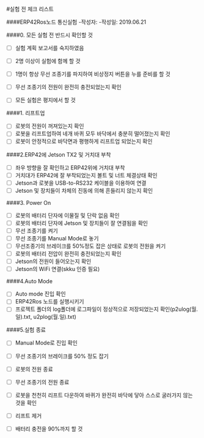 #실험 전 체크 리스트

####ERP42Ros노드 통신실험
-작성자: 
-작성일: 2019.06.21

####0. 모든 실험 전 반드시 확인할 것
- [ ] 실험 계획 보고서를 숙지하였음
- [ ] 2명 이상이 실험에 함께 할 것
- [ ] 1명이 항상 무선 조종기를 파지하여 비상정지 버튼을 누를 준비를 할 것 
- [ ] 무선 조종기의 전원이 완전히 충전되었는지 확인
- [ ] 모든 실험은 평지에서 할 것 




####1. 리프트업
- [ ] 로봇의 전원이 꺼져있는지 확인 
- [ ] 로봇을 리프트업하여 네개 바퀴 모두 바닥에서 충분히 떨어졌는지 확인
- [ ] 로봇이 안정적으로 바닥면과 평행하게 리프트업 되었는지 확인

####2.ERP42에 Jetson TX2 및 거치대 부착
- [ ] 좌우 방향을 잘 확인하고 ERP42위에 거치대 부착
- [ ] 거치대가 ERP42에 잘 부착되었는지 볼트 및 너트 체결상태 확인
- [ ] Jetson과 로봇을 USB-to-RS232 케이블을 이용하여 연결 
- [ ] Jetson 및 장치들이 차체의 진동에 의해 흔들리지 않는지 확인

####3. Power On
- [ ] 로봇의 배터리 단자에 이물질 및 단락 없음 확인
- [ ] 로봇의 배터리 단자에 Jetson 및 장치들이 잘 연결됨을 확인 
- [ ] 무선 조종기를 켜기
- [ ] 무선 조종기를 Manual Mode로 놓기
- [ ] 무선조종기의 브레이크를 50%정도 잡은 상태로 로봇의 전원을 켜기
- [ ] 로봇의 배터리 전압이 완전히 충전되었는지 확인
- [ ] Jetson의 전원이 들어오는지 확인
- [ ] Jetson의 WiFi 연결(skku 인증 필요)

####4.Auto Mode
- [ ] Auto mode 진입 확인
- [ ] ERP42Ros 노드를 실행시키기 
- [ ] 프로젝트 폴더의 log폴더에 로그파일이 정상적으로 저장되었는지 확인(p2ulog(월.일).txt, u2plog(월.일).txt)

####5.실험 종료 
- [ ] Manual Mode로 진입 확인
- [ ] 무선 조종기의 브레이크를 50% 정도 잡기
- [ ] 로봇의 전원 종료
- [ ] 무선 조종기의 전원 종료
- [ ] 로봇을 천천히 리프트 다운하여 바퀴가 완전히 바닥에 닿아 스스로 굴러가지 않는 것을 확인
- [ ] 리프트 제거
- [ ] 배터리 충전을 90%까지 할 것 

